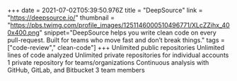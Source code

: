+++
date = 2021-07-02T05:39:50.976Z
title = "DeepSource"
link = "https://deepsource.io/"
thumbnail = "https://pbs.twimg.com/profile_images/1251146000510496771/XLcZZihx_400x400.png"
snippet="DeepSource helps you write clean code on every pull-request. Built for teams who move fast and don’t break things."
tags = ["code-review"," clean-code"]
+++
Unlimited public repositories
Unlimited lines of code analyzed
Unlimited private repositories for individual accounts
1 private repository for teams/organizations
Continuous analysis with GitHub, GitLab, and Bitbucket
3 team members
